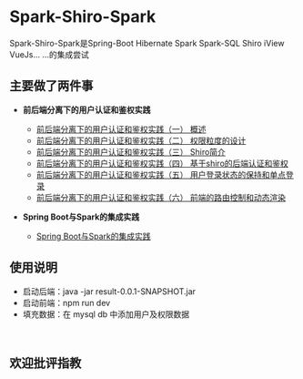 # Spark-Shiro-Spark
Spark-Shiro-Spark是Spring-Boot Hibernate Spark Spark-SQL  Shiro iView VueJs... ...的集成尝试 
## 主要做了两件事
  - **前后端分离下的用户认证和鉴权实践**
    
    - [前后端分离下的用户认证和鉴权实践（一） 概述](https://github.com/ZhuXS/RESult/issues/1)
    - [前后端分离下的用户认证和鉴权实践（二） 权限粒度的设计](https://github.com/ZhuXS/RESult/issues/2)
    - [前后端分离下的用户认证和鉴权实践（三） Shiro简介](https://github.com/ZhuXS/RESult/issues/4)
    - [前后端分离下的用户认证和鉴权实践（四） 基于shiro的后端认证和鉴权](https://github.com/ZhuXS/RESult/issues/5)
    - [前后端分离下的用户认证和鉴权实践（五） 用户登录状态的保持和单点登录](https://github.com/ZhuXS/RESult/issues/6)
    - [前后端分离下的用户认证和鉴权实践（六） 前端的路由控制和动态渲染](https://github.com/ZhuXS/RESult/issues/7)
 
  - **Spring Boot与Spark的集成实践**
    
    - [Spring Boot与Spark的集成实践](https://github.com/ZhuXS/RESult/issues/8)


## 使用说明

  - 启动后端：java -jar result-0.0.1-SNAPSHOT.jar
  - 启动前端：npm run dev
  - 填充数据：在 mysql db 中添加用户及权限数据


   
## 欢迎批评指教 
    
   
  
    
    
